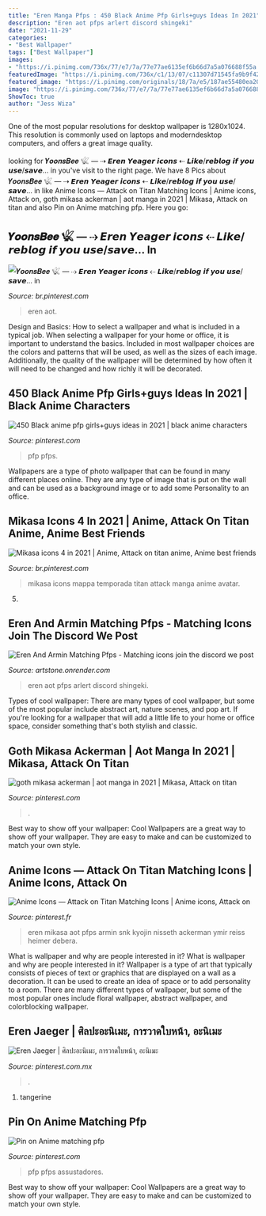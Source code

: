 ```yaml
---
title: "Eren Manga Pfps : 450 Black Anime Pfp Girls+guys Ideas In 2021"
description: "Eren aot pfps arlert discord shingeki"
date: "2021-11-29"
categories:
- "Best Wallpaper"
tags: ["Best Wallpaper"]
images:
- "https://i.pinimg.com/736x/77/e7/7a/77e77ae6135ef6b66d7a5a076688f55a.jpg"
featuredImage: "https://i.pinimg.com/736x/c1/13/07/c11307d71545fa9b9f42501cb997bd32.jpg"
featured_image: "https://i.pinimg.com/originals/18/7a/e5/187ae55480ea2039359ad69a3728d1e9.png"
image: "https://i.pinimg.com/736x/77/e7/7a/77e77ae6135ef6b66d7a5a076688f55a.jpg"
ShowToc: true
author: "Jess Wiza"
---
```



One of the most popular resolutions for desktop wallpaper is 1280x1024. This resolution is commonly used on laptops and moderndesktop computers, and offers a great image quality.

	

		
looking for 𝒀𝒐𝒐𝒏𝒔𝑩𝒆𝒆 𓆤 — ⇢ 𝙀𝙧𝙚𝙣 𝙔𝙚𝙖𝙜𝙚𝙧 𝙞𝙘𝙤𝙣𝙨 ⇠ 𝙇𝙞𝙠𝙚/𝙧𝙚𝙗𝙡𝙤𝙜 𝙞𝙛 𝙮𝙤𝙪 𝙪𝙨𝙚/𝙨𝙖𝙫𝙚... in you've visit to the right page. We have 8 Pics about 𝒀𝒐𝒐𝒏𝒔𝑩𝒆𝒆 𓆤 — ⇢ 𝙀𝙧𝙚𝙣 𝙔𝙚𝙖𝙜𝙚𝙧 𝙞𝙘𝙤𝙣𝙨 ⇠ 𝙇𝙞𝙠𝙚/𝙧𝙚𝙗𝙡𝙤𝙜 𝙞𝙛 𝙮𝙤𝙪 𝙪𝙨𝙚/𝙨𝙖𝙫𝙚... in like Anime Icons — Attack on Titan Matching Icons | Anime icons, Attack on, goth mikasa ackerman | aot manga in 2021 | Mikasa, Attack on titan and also Pin on Anime matching pfp. Here you go:
		
    
## 𝒀𝒐𝒐𝒏𝒔𝑩𝒆𝒆 𓆤 — ⇢ 𝙀𝙧𝙚𝙣 𝙔𝙚𝙖𝙜𝙚𝙧 𝙞𝙘𝙤𝙣𝙨 ⇠ 𝙇𝙞𝙠𝙚/𝙧𝙚𝙗𝙡𝙤𝙜 𝙞𝙛 𝙮𝙤𝙪 𝙪𝙨𝙚/𝙨𝙖𝙫𝙚... In

<img loading=lazy src="https://i.pinimg.com/originals/18/7a/e5/187ae55480ea2039359ad69a3728d1e9.png" onerror="this.onerror=null;this.src='https://tse4.mm.bing.net/th?id=OIP.4ggGZlAUxHGbL64__YyhkwHaHb&amp;pid=15.1';" alt="𝒀𝒐𝒐𝒏𝒔𝑩𝒆𝒆 𓆤 — ⇢ 𝙀𝙧𝙚𝙣 𝙔𝙚𝙖𝙜𝙚𝙧 𝙞𝙘𝙤𝙣𝙨 ⇠ 𝙇𝙞𝙠𝙚/𝙧𝙚𝙗𝙡𝙤𝙜 𝙞𝙛 𝙮𝙤𝙪 𝙪𝙨𝙚/𝙨𝙖𝙫𝙚... in">

_Source: br.pinterest.com_

>eren aot. 

	

Design and Basics: How to select a wallpaper and what is included in a typical job.
When selecting a wallpaper for your home or office, it is important to understand the basics. Included in most wallpaper choices are the colors and patterns that will be used, as well as the sizes of each image. Additionally, the quality of the wallpaper will be determined by how often it will need to be changed and how richly it will be decorated.

    
## 450 Black Anime Pfp Girls+guys Ideas In 2021 | Black Anime Characters

<img loading=lazy src="https://i.pinimg.com/474x/81/dd/78/81dd78f4f7126d833952238615110c13.jpg" onerror="this.onerror=null;this.src='https://tse3.mm.bing.net/th?id=OIP.KDMZLG5j9aMbeAxM1hU1iAAAAA&amp;pid=15.1';" alt="450 Black anime pfp girls+guys ideas in 2021 | black anime characters">

_Source: pinterest.com_

>pfp pfps. 

	



Wallpapers are a type of photo wallpaper that can be found in many different places online. They are any type of image that is put on the wall and can be used as a background image or to add some Personality to an office.

    
## Mikasa Icons 4 In 2021 | Anime, Attack On Titan Anime, Anime Best Friends

<img loading=lazy src="https://i.pinimg.com/736x/67/6f/07/676f077e4022ea03114f0e9ffba7180e.jpg" onerror="this.onerror=null;this.src='https://tse2.mm.bing.net/th?id=OIP.ao9cXAOsnHqLDFCViz91PwHaHa&amp;pid=15.1';" alt="Mikasa icons 4 in 2021 | Anime, Attack on titan anime, Anime best friends">

_Source: br.pinterest.com_

>mikasa icons mappa temporada titan attack manga anime avatar. 

	

5.

    
## Eren And Armin Matching Pfps - Matching Icons Join The Discord We Post

<img loading=lazy src="https://static0.cbrimages.com/wordpress/wp-content/uploads/2019/07/AOT-Mikasa-Armin.jpg?q=50&amp;amp;fit=crop&amp;amp;w=740&amp;amp;h=370" onerror="this.onerror=null;this.src='https://tse3.mm.bing.net/th?id=OIP.wPkjYtLnXogOUz6H9vRU4gHaDt&amp;pid=15.1';" alt="Eren And Armin Matching Pfps - Matching icons join the discord we post">

_Source: artstone.onrender.com_

>eren aot pfps arlert discord shingeki. 

	

Types of cool wallpaper:
There are many types of cool wallpaper, but some of the most popular include abstract art, nature scenes, and pop art. If you're looking for a wallpaper that will add a little life to your home or office space, consider something that's both stylish and classic.

    
## Goth Mikasa Ackerman | Aot Manga In 2021 | Mikasa, Attack On Titan

<img loading=lazy src="https://i.pinimg.com/originals/d2/3a/d3/d23ad3b920f66f107adcd99734aed572.jpg" onerror="this.onerror=null;this.src='https://tse3.mm.bing.net/th?id=OIP.2uQOYU45cw7YKcXbJxgppgHaHW&amp;pid=15.1';" alt="goth mikasa ackerman | aot manga in 2021 | Mikasa, Attack on titan">

_Source: pinterest.com_

>. 

	

Best way to show off your wallpaper:
Cool Wallpapers are a great way to show off your wallpaper. They are easy to make and can be customized to match your own style.

    
## Anime Icons — Attack On Titan Matching Icons | Anime Icons, Attack On

<img loading=lazy src="https://i.pinimg.com/736x/c1/13/07/c11307d71545fa9b9f42501cb997bd32.jpg" onerror="this.onerror=null;this.src='https://tse1.mm.bing.net/th?id=OIP.Y26sSN6rT3y14XD-HxhyywHaIZ&amp;pid=15.1';" alt="Anime Icons — Attack on Titan Matching Icons | Anime icons, Attack on">

_Source: pinterest.fr_

>eren mikasa aot pfps armin snk kyojin nisseth ackerman ymir reiss heimer debera. 

	

What is wallpaper and why are people interested in it?
What is wallpaper and why are people interested in it?
Wallpaper is a type of art that typically consists of pieces of text or graphics that are displayed on a wall as a decoration. It can be used to create an idea of space or to add personality to a room. There are many different types of wallpaper, but some of the most popular ones include floral wallpaper, abstract wallpaper, and colorblocking wallpaper.

    
## Eren Jaeger | ศิลปะอะนิเมะ, การวาดใบหน้า, อะนิเมะ

<img loading=lazy src="https://i.pinimg.com/736x/77/e7/7a/77e77ae6135ef6b66d7a5a076688f55a.jpg" onerror="this.onerror=null;this.src='https://tse3.mm.bing.net/th?id=OIP.a0XusWQ96Si37hUxZoI7LgHaLJ&amp;pid=15.1';" alt="Eren Jaeger | ศิลปะอะนิเมะ, การวาดใบหน้า, อะนิเมะ">

_Source: pinterest.com.mx_

>. 

	

1. tangerine 

    
## Pin On Anime Matching Pfp

<img loading=lazy src="https://i.pinimg.com/736x/d3/f9/c7/d3f9c7cf615144fb877ab705fab483d5.jpg" onerror="this.onerror=null;this.src='https://tse4.mm.bing.net/th?id=OIP.mcBIboyPk8hDfzfiMdshFgHaHa&amp;pid=15.1';" alt="Pin on Anime matching pfp">

_Source: pinterest.com_

>pfp pfps assustadores. 

	

Best way to show off your wallpaper:
Cool Wallpapers are a great way to show off your wallpaper. They are easy to make and can be customized to match your own style.

